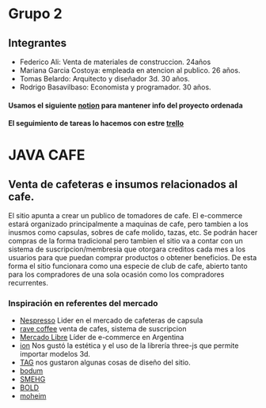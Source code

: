 # Grupo 2 
## Integrantes
+ Federico Ali: Venta de materiales de construccion.  24años 
+ Mariana Garcia Costoya: empleada en atencion al publico. 26 años.
+ Tomas Belardo: Arquitecto y diseñador 3d. 30 años. 
+ Rodrigo Basavilbaso: Economista y programador. 30 años.

#### Usamos el siguiente [notion](https://sunny-tumbleweed-79d.notion.site/Trabajo-Integrador-5bcc3261f92646bea07721a4aee4d874) para mantener info del proyecto ordenada
#### El seguimiento de tareas lo hacemos con estre [trello](https://trello.com/b/V46ylRJE/sprint-1)



# JAVA CAFE
## Venta de cafeteras e insumos relacionados al cafe.

El sitio apunta a crear un publico de tomadores de cafe. El e-commerce estará organizado principalmente a maquinas de cafe, pero tambien a los inusmos como capsulas, sobres de cafe molido, tazas, etc. Se podrán hacer compras de la forma tradicional pero tambien el sitio va a contar con un sistema de suscripcion/membresia que otorgara creditos cada mes a los usuarios para que puedan comprar productos o obtener beneficios. De esta forma el sitio funcionara como una especie de club de cafe, abierto tanto para los compradores de una sola ocasión como los compradores recurrentes. 


 ### Inspiración en referentes del mercado
 + [Nespresso](https://www.nespresso.com/ar/?gclid=Cj0KCQjw1N2TBhCOARIsAGVHQc7Gbt5oRbZbD0FXgrLjR79xeydg_rN0uexHieKRl5tRfLzOTkSiEx8aAqvUEALw_wcB&gclsrc=aw.ds) Lider en el mercado de cafeteras de capsula
 + [rave coffee](https://ravecoffee.co.uk/) venta de cafes, sistema de suscripcion
 + [Mercado Libre](https://www.mercadolibre.com.ar/) Líder de e-commerce en Argentina
 + [ion](https://exp-ion.lusion.co/) Nos gustó la estética y el uso de la librería three-js que permite importar modelos 3d.
 + [TAG](https://www.tagheuer.com/fr/en/smartwatches/collection-connected.html/) nos gustaron algunas cosas de diseño del sitio.
 + [bodum](https://www.bodum.com/gb/en/) 
 + [SMEHG](https://www.smeg.com/sda-espresso-coffee-machines)
 + [BOLD](https://boldcapitalpartners.com/)
 + [moheim](https://moheim.com/)
 
 
 
 
